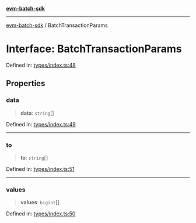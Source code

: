 [**evm-batch-sdk**](../README.md)

***

[evm-batch-sdk](../globals.md) / BatchTransactionParams

# Interface: BatchTransactionParams

Defined in: [types/index.ts:48](https://github.com/akasharora963/evm-batch-sdk/blob/e2e0d9ea30afe6387364eecee42bd8aa7b7d0e09/src/types/index.ts#L48)

## Properties

### data

> **data**: `string`[]

Defined in: [types/index.ts:49](https://github.com/akasharora963/evm-batch-sdk/blob/e2e0d9ea30afe6387364eecee42bd8aa7b7d0e09/src/types/index.ts#L49)

***

### to

> **to**: `string`[]

Defined in: [types/index.ts:51](https://github.com/akasharora963/evm-batch-sdk/blob/e2e0d9ea30afe6387364eecee42bd8aa7b7d0e09/src/types/index.ts#L51)

***

### values

> **values**: `bigint`[]

Defined in: [types/index.ts:50](https://github.com/akasharora963/evm-batch-sdk/blob/e2e0d9ea30afe6387364eecee42bd8aa7b7d0e09/src/types/index.ts#L50)

